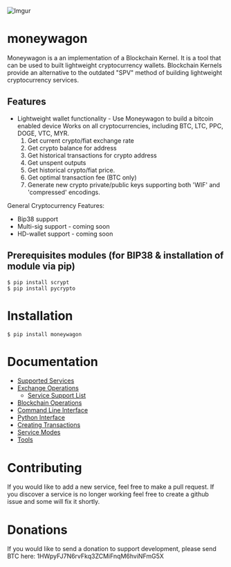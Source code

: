 ![Imgur](http://i.imgur.com/kLJqwqs.png)

# moneywagon


Moneywagon is a an implementation of a Blockchain Kernel. It is a tool that can be used
to built lightweight cryptocurrency wallets. Blockchain Kernels provide an
alternative to the outdated "SPV" method of building lightweight cryptocurrency
services.


## Features
* Lightweight wallet functionality - Use Moneywagon to build a bitcoin enabled device
Works on all cryptocurrencies, including BTC, LTC, PPC, DOGE, VTC, MYR.
    1. Get current crypto/fiat exchange rate
    2. Get crypto balance for address
    3. Get historical transactions for crypto address
    4. Get unspent outputs
    5. Get historical crypto/fiat price.
    6. Get optimal transaction fee (BTC only)
    7. Generate new crypto private/public keys supporting both 'WIF' and 'compressed' encodings.

General Cryptocurrency Features:
* Bip38 support
* Multi-sig support - coming soon
* HD-wallet support - coming soon

##  Prerequisites modules (for BIP38 & installation of module via pip)

```
$ pip install scrypt
$ pip install pycrypto
```

# Installation

```
$ pip install moneywagon
```

# Documentation

* [Supported Services](https://github.com/priestc/moneywagon/wiki/Supported-Services)
* [Exchange Operations](https://github.com/priestc/moneywagon/wiki/Exchange-Operations)
  * [Service Support List](https://github.com/priestc/moneywagon/wiki/Exchange-Service-Support-Table)
* [Blockchain Operations](https://github.com/priestc/moneywagon/wiki/Blockchain-Operations)
* [Command Line Interface](https://github.com/priestc/moneywagon/wiki/Command-Line-Interface)
* [Python Interface](https://github.com/priestc/moneywagon/wiki/Python-Interface)
* [Creating Transactions](https://github.com/priestc/moneywagon/wiki/Creating-Transactions)
* [Service Modes](https://github.com/priestc/moneywagon/wiki/Service-Modes)
* [Tools](https://github.com/priestc/moneywagon/wiki/Tools)


# Contributing


If you would like to add a new service, feel free to make a pull request.
If you discover a service is no longer working feel free to create a github issue and some will fix it shortly.


# Donations


If you would like to send a donation to support development, please send BTC here: 1HWpyFJ7N6rvFkq3ZCMiFnqM6hviNFmG5X

